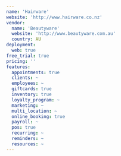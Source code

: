 ```yaml
---
name: 'Hairware'
website: 'http://www.hairware.co.nz'
vendor:
  name: 'Beautyware'
  website: 'http://www.beautyware.com.au'
  country: AU
deployment:
  web: true
free_trial: true
pricing: ''
features:
  appointments: true
  clients: ~
  employees: ~
  giftcards: true
  inventory: true
  loyalty_program: ~
  marketing: ~
  multi_location: ~
  online_booking: true
  payroll: ~
  pos: true
  recurring: ~
  reminders: ~
  resources: ~
---
```

